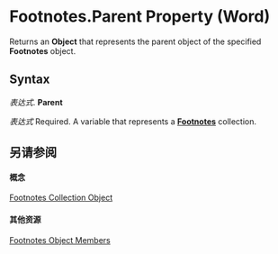 
# Footnotes.Parent Property (Word)

Returns an  **Object** that represents the parent object of the specified **Footnotes** object.


## Syntax

 _表达式_. **Parent**

 _表达式_ Required. A variable that represents a **[Footnotes](d46a0972-2784-4814-d547-30122a35cdc1.md)** collection.


## 另请参阅


#### 概念


[Footnotes Collection Object](d46a0972-2784-4814-d547-30122a35cdc1.md)
#### 其他资源


[Footnotes Object Members](http://msdn.microsoft.com/library/fe8f7120-9a44-1825-7e4b-8c80874755d9%28Office.15%29.aspx)